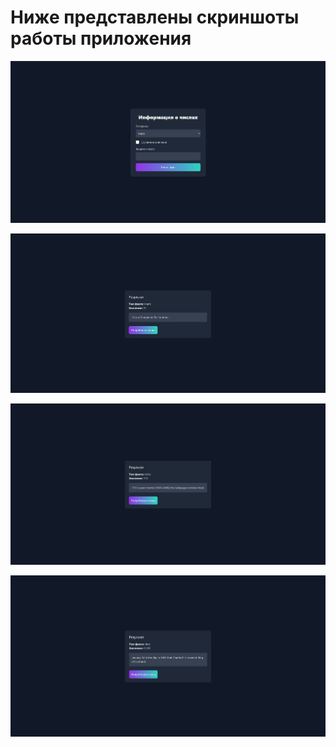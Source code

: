 # Ниже представлены скриншоты работы приложения

![Скриншот первой страницы, выбора контента](assets/firstScreen.jpg)

![Скриншот страницы с информацией о числе](assets/secondScreen.jpg)

![Скриншот страницы с trivia по введёному числу пользователем](assets/triviaScreen.jpg)

![Скриншот страницы с информацией о дате](assets/dateScreen.jpg)